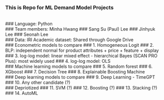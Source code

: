 ### This is Repo for ML Demand Model Projects
<br />
### Language: Python
<br />
### Team members: Minha Hwang 
###               Sang Su (Paul) Lee
###               Jinhyuk Lee
###               Seonah Lee
<br />
### Data: IRI Academic dataset: Shared through Google Drive
<br /> 
### Econometric models to compare
### 1. Homogeneous Logit 
### 2. BLP: independent normal for product attributes + price + feature + display
### 3. log-log model: linear mixed effect - hierarchical Bayes (SCAN PRO Plus): most widely used
### 4. log-log model: OLS
<br />
### Machine learning models to compare
### 5. Random forest 
### 6. XGboost 
### 7. Decision Tree
### 8. Explainable Boosting Machine
<br />
### Deep learning models to compare
### 9. Deep Learning - TimeGPT
### 10. Any other candidate (?)
<br />
### Depriotized
### 11. SVM (?)
### 12. Boosting (?)
### 13. Stacking (?)
### 14. AutoML  
